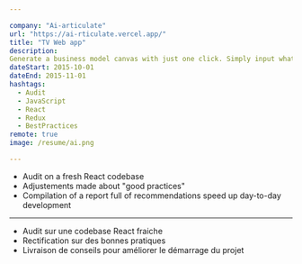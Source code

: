 ```yaml
---

company: "Ai-articulate"
url: "https://ai-rticulate.vercel.app/"
title: "TV Web app"
description:
Generate a business model canvas with just one click. Simply input what some context about your business, and GPT-3 will spit out a full BMC ready for your next pitch!
dateStart: 2015-10-01
dateEnd: 2015-11-01
hashtags:
  - Audit
  - JavaScript
  - React
  - Redux
  - BestPractices
remote: true
image: /resume/ai.png

---
```


- Audit on a fresh React codebase
- Adjustements made about "good practices"
- Compilation of a report full of recommendations speed up day-to-day
  development

---

- Audit sur une codebase React fraiche
- Rectification sur des bonnes pratiques
- Livraison de conseils pour améliorer le démarrage du projet
